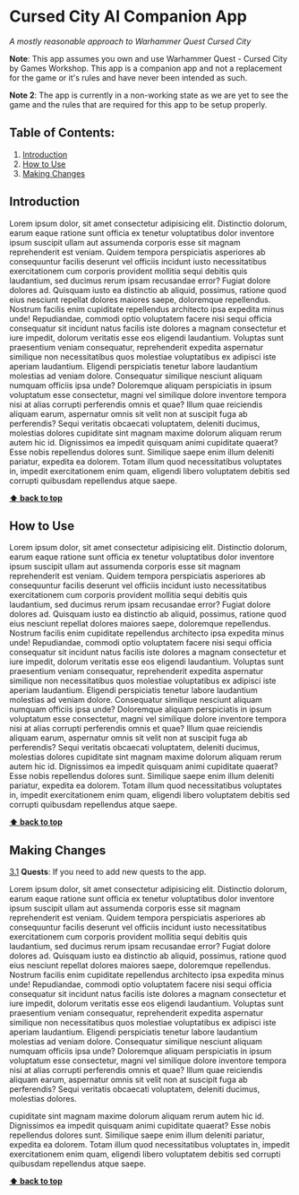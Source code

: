 # Cursed City AI Companion App

_A mostly reasonable approach to Warhammer Quest Cursed City_

**Note**: This app assumes you own and use Warhammer Quest - Cursed City by Games Workshop. This app is a companion app and not a replacement for the game or it's rules and have never been intended as such.

**Note 2**: The app is currently in a non-working state as we are yet to see the game and the rules that are required for this app to be setup properly.

## Table of Contents:

1. [Introduction](#introduction)
1. [How to Use](#how-to-use)
1. [Making Changes](#making-changes)

## Introduction

Lorem ipsum dolor, sit amet consectetur adipisicing elit. Distinctio dolorum, earum eaque ratione sunt officia ex tenetur voluptatibus dolor inventore ipsum suscipit ullam aut assumenda corporis esse sit magnam reprehenderit est veniam. Quidem tempora perspiciatis asperiores ab consequuntur facilis deserunt vel officiis incidunt iusto necessitatibus exercitationem cum corporis provident mollitia sequi debitis quis laudantium, sed ducimus rerum ipsam recusandae error? Fugiat dolore dolores ad. Quisquam iusto ea distinctio ab aliquid, possimus, ratione quod eius nesciunt repellat dolores maiores saepe, doloremque repellendus. Nostrum facilis enim cupiditate repellendus architecto ipsa expedita minus unde! Repudiandae, commodi optio voluptatem facere nisi sequi officia consequatur sit incidunt natus facilis iste dolores a magnam consectetur et iure impedit, dolorum veritatis esse eos eligendi laudantium. Voluptas sunt praesentium veniam consequatur, reprehenderit expedita aspernatur similique non necessitatibus quos molestiae voluptatibus ex adipisci iste aperiam laudantium. Eligendi perspiciatis tenetur labore laudantium molestias ad veniam dolore. Consequatur similique nesciunt aliquam numquam officiis ipsa unde? Doloremque aliquam perspiciatis in ipsum voluptatum esse consectetur, magni vel similique dolore inventore tempora nisi at alias corrupti perferendis omnis et quae? Illum quae reiciendis aliquam earum, aspernatur omnis sit velit non at suscipit fuga ab perferendis? Sequi veritatis obcaecati voluptatem, deleniti ducimus, molestias dolores cupiditate sint magnam maxime dolorum aliquam rerum autem hic id. Dignissimos ea impedit quisquam animi cupiditate quaerat? Esse nobis repellendus dolores sunt. Similique saepe enim illum deleniti pariatur, expedita ea dolorem. Totam illum quod necessitatibus voluptates in, impedit exercitationem enim quam, eligendi libero voluptatem debitis sed corrupti quibusdam repellendus atque saepe.

**[⬆ back to top](#table-of-contents)**

## How to Use

Lorem ipsum dolor, sit amet consectetur adipisicing elit. Distinctio dolorum, earum eaque ratione sunt officia ex tenetur voluptatibus dolor inventore ipsum suscipit ullam aut assumenda corporis esse sit magnam reprehenderit est veniam. Quidem tempora perspiciatis asperiores ab consequuntur facilis deserunt vel officiis incidunt iusto necessitatibus exercitationem cum corporis provident mollitia sequi debitis quis laudantium, sed ducimus rerum ipsam recusandae error? Fugiat dolore dolores ad. Quisquam iusto ea distinctio ab aliquid, possimus, ratione quod eius nesciunt repellat dolores maiores saepe, doloremque repellendus. Nostrum facilis enim cupiditate repellendus architecto ipsa expedita minus unde! Repudiandae, commodi optio voluptatem facere nisi sequi officia consequatur sit incidunt natus facilis iste dolores a magnam consectetur et iure impedit, dolorum veritatis esse eos eligendi laudantium. Voluptas sunt praesentium veniam consequatur, reprehenderit expedita aspernatur similique non necessitatibus quos molestiae voluptatibus ex adipisci iste aperiam laudantium. Eligendi perspiciatis tenetur labore laudantium molestias ad veniam dolore. Consequatur similique nesciunt aliquam numquam officiis ipsa unde? Doloremque aliquam perspiciatis in ipsum voluptatum esse consectetur, magni vel similique dolore inventore tempora nisi at alias corrupti perferendis omnis et quae? Illum quae reiciendis aliquam earum, aspernatur omnis sit velit non at suscipit fuga ab perferendis? Sequi veritatis obcaecati voluptatem, deleniti ducimus, molestias dolores cupiditate sint magnam maxime dolorum aliquam rerum autem hic id. Dignissimos ea impedit quisquam animi cupiditate quaerat? Esse nobis repellendus dolores sunt. Similique saepe enim illum deleniti pariatur, expedita ea dolorem. Totam illum quod necessitatibus voluptates in, impedit exercitationem enim quam, eligendi libero voluptatem debitis sed corrupti quibusdam repellendus atque saepe.

**[⬆ back to top](#table-of-contents)**

## Making Changes

<a name="making--quests"></a><a name="3.1"></a>
[3.1](#making--quests) **Quests**: If you need to add new quests to the app.

Lorem ipsum dolor, sit amet consectetur adipisicing elit. Distinctio dolorum, earum eaque ratione sunt officia ex tenetur voluptatibus dolor inventore ipsum suscipit ullam aut assumenda corporis esse sit magnam reprehenderit est veniam. Quidem tempora perspiciatis asperiores ab consequuntur facilis deserunt vel officiis incidunt iusto necessitatibus exercitationem cum corporis provident mollitia sequi debitis quis laudantium, sed ducimus rerum ipsam recusandae error? Fugiat dolore dolores ad. Quisquam iusto ea distinctio ab aliquid, possimus, ratione quod eius nesciunt repellat dolores maiores saepe, doloremque repellendus. Nostrum facilis enim cupiditate repellendus architecto ipsa expedita minus unde! Repudiandae, commodi optio voluptatem facere nisi sequi officia consequatur sit incidunt natus facilis iste dolores a magnam consectetur et iure impedit, dolorum veritatis esse eos eligendi laudantium. Voluptas sunt praesentium veniam consequatur, reprehenderit expedita aspernatur similique non necessitatibus quos molestiae voluptatibus ex adipisci iste aperiam laudantium. Eligendi perspiciatis tenetur labore laudantium molestias ad veniam dolore. Consequatur similique nesciunt aliquam numquam officiis ipsa unde? Doloremque aliquam perspiciatis in ipsum voluptatum esse consectetur, magni vel similique dolore inventore tempora nisi at alias corrupti perferendis omnis et quae? Illum quae reiciendis aliquam earum, aspernatur omnis sit velit non at suscipit fuga ab perferendis? Sequi veritatis obcaecati voluptatem, deleniti ducimus, molestias dolores.

cupiditate sint magnam maxime dolorum aliquam rerum autem hic id. Dignissimos ea impedit quisquam animi cupiditate quaerat? Esse nobis repellendus dolores sunt. Similique saepe enim illum deleniti pariatur, expedita ea dolorem. Totam illum quod necessitatibus voluptates in, impedit exercitationem enim quam, eligendi libero voluptatem debitis sed corrupti quibusdam repellendus atque saepe.

**[⬆ back to top](#table-of-contents)**
